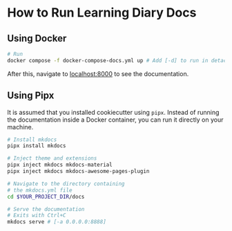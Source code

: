 # How to Run Learning Diary Docs

## Using Docker

```bash
# Run
docker compose -f docker-compose-docs.yml up # Add [-d] to run in detached mode
```

After this, navigate to [localhost:8000](http://localhost:8000) to see the documentation.

## Using Pipx

It is assumed that you installed cookiecutter using `pipx`. Instead of running the documentation inside a Docker container, you can run it directly on your machine.

```bash
# Install mkdocs
pipx install mkdocs

# Inject theme and extensions
pipx inject mkdocs mkdocs-material
pipx inject mkdocs mkdocs-awesome-pages-plugin

# Navigate to the directory containing
# the mkdocs.yml file
cd $YOUR_PROJECT_DIR/docs

# Serve the documentation
# Exits with Ctrl+C
mkdocs serve # [-a 0.0.0.0:8888]
```